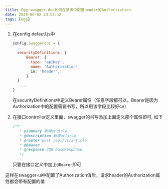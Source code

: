 ```yaml
---
title: Egg-swagger-doc如何在请求中配置header的Authorization
date: 2020-06-02 23:53:12
tags: [egg]
---
```



1. 在config.defautl.js中

   ```javascript
   config.swaggerdoc = {
     ...
     securityDefinitions: {
         Bearer: {
           type: 'apiKey',
           name: 'Authorization',
           in: 'header',
         }
     }
      ...
   }
   ```

   在securityDefinitions中定义Bearer属性（任意字段都可以，Bearer是因为Authorization中的配置需要书写，所以用该字段比较好cv）

2. 在接口controller定义里面，swagger的书写添加上面定义那个属性即可,  如下

   ```javascript
   /**
      * @summary 新增article
      * @description 新增article
      * @router post /api/v1/article
      * @Bearer
      * @response 200 baseResponse
      */
   ```

   只要在接口定义中加上`@Bearer`即可

这样在swagger-ui中配置了Authorization值后，请求header的Authorization属性都会带有配置的值
